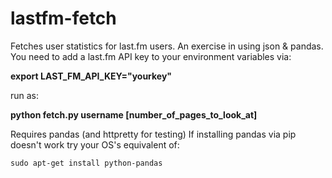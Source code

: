 lastfm-fetch
============

Fetches user statistics for last.fm users. An exercise in using json &amp; pandas.
You need to add a last.fm API key to your environment variables via:

**export LAST_FM_API_KEY="yourkey"**

run as:

**python fetch.py username [number_of_pages_to_look_at]**

Requires pandas (and httpretty for testing)
If installing pandas via pip doesn't work try your OS's equivalent of:
```
sudo apt-get install python-pandas
```
